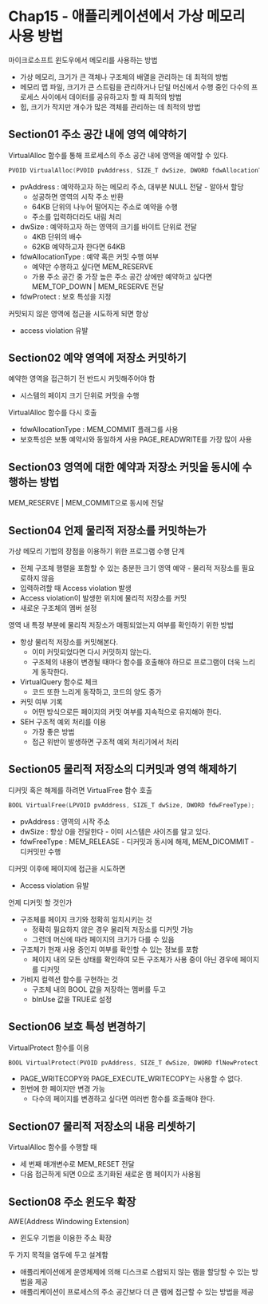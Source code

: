 # Chap15 - 애플리케이션에서 가상 메모리 사용 방법
마이크로소프트 윈도우에서 메모리를 사용하는 방법
* 가상 메모리, 크기가 큰 객체나 구조체의 배열을 관리하는 데 최적의 방법
* 메모리 맵 파일, 크기가 큰 스트림을 관리하거나 단일 머신에서 수행 중인 다수의 프로세스 사이에서 데이터를 공유하고자 할 때 최적의 방법
* 힙, 크기가 작지만 개수가 많은 객체를 관리하는 데 최적의 방법

## Section01 주소 공간 내에 영역 예약하기
VirtualAlloc 함수를 통해 프로세스의 주소 공간 내에 영역을 예약할 수 있다.
```C++
PVOID VirtualAlloc(PVOID pvAddress, SIZE_T dwSize, DWORD fdwAllocationType, DWORD fdwProtect);
```
* pvAddress : 예약하고자 하는 메모리 주소, 대부분 NULL 전달 - 알아서 할당
  * 성공하면 영역의 시작 주소 반환
  * 64KB 단위의 나누어 떨어지는 주소로 예약을 수행
  * 주소를 입력하더라도 내림 처리
* dwSize : 예약하고자 하는 영역의 크기를 바이트 단위로 전달
  * 4KB 단위의 배수
  * 62KB 예약하고자 한다면 64KB
* fdwAllocationType : 예약 혹은 커밋 수행 여부
  * 예약만 수행하고 싶다면 MEM_RESERVE
  * 가용 주소 공간 중 가장 높은 주소 공간 상에만 예약하고 싶다면 MEM_TOP_DOWN | MEM_RESERVE 전달
* fdwProtect : 보호 특성을 지정

커밋되지 않은 영역에 접근을 시도하게 되면 항상
* access violation 유발

## Section02 예약 영역에 저장소 커밋하기
예약한 영역을 접근하기 전 반드시 커밋해주어야 함
* 시스템의 페이지 크기 단위로 커밋을 수행

VirtualAlloc 함수를 다시 호출
* fdwAllocationType : MEM_COMMIT 플래그를 사용
* 보호특성은 보통 예약시와 동일하게 사용 PAGE_READWRITE를 가장 많이 사용

## Section03 영역에 대한 예약과 저장소 커밋을 동시에 수행하는 방법
MEM_RESERVE | MEM_COMMIT으로 동시에 전달

## Section04 언제 물리적 저장소를 커밋하는가
가상 메모리 기법의 장점을 이용하기 위한 프로그램 수행 단계
* 전체 구조체 행렬을 포함할 수 있는 충분한 크기 영역 예약 - 물리적 저장소를 필요로하지 않음
* 입력하려할 때 Access violation 발생
* Access violation이 발생한 위치에 물리적 저장소를 커밋
* 새로운 구조체의 멤버 설정

영역 내 특정 부분에 물리적 저장소가 매핑되었는지 여부를 확인하기 위한 방법
* 항상 물리적 저장소를 커밋해본다.
  * 이미 커밋되었다면 다시 커밋하지 않는다.
  * 구조체의 내용이 변경될 때마다 함수를 호출해야 하므로 프로그램이 더욱 느리게 동작한다.
* VirtualQuery 함수로 체크
  * 코드 또한 느리게 동작하고, 코드의 양도 증가
* 커밋 여부 기록
  * 어떤 방식으로든 페이지의 커밋 여부를 지속적으로 유지해야 한다.
* SEH 구조적 예외 처리를 이용
  * 가장 좋은 방법
  * 접근 위반이 발생하면 구조적 예외 처리기에서 처리

## Section05 물리적 저장소의 디커밋과 영역 해제하기
디커밋 혹은 해제를 하려면 VirtualFree 함수 호출
```C++
BOOL VirtualFree(LPVOID pvAddress, SIZE_T dwSize, DWORD fdwFreeType);
```
* pvAddress : 영역의 시작 주소
* dwSize : 항상 0을 전달한다 - 이미 시스템은 사이즈를 알고 있다.
* fdwFreeType : MEM_RELEASE - 디커밋과 동시에 해제, MEM_DICOMMIT - 디커밋만 수행

디커밋 이후에 페이지에 접근을 시도하면
* Access violation 유발

언제 디커밋 할 것인가
* 구조체를 페이지 크기와 정확히 일치시키는 것
  * 정확히 필요하지 않은 경우 물리적 저장소를 디커밋 가능
  * 그런데 머신에 따라 페이지의 크기가 다를 수 있음
* 구조체가 현재 사용 중인지 여부를 확인할 수 있는 정보를 포함
  * 페이지 내의 모든 상태를 확인하여 모든 구조체가 사용 중이 아닌 경우에 페이지를 디커밋
* 가비지 컬렉션 함수를 구현하는 것
  * 구조체 내의 BOOL 값을 저장하는 멤버를 두고
  * bInUse 값을 TRUE로 설정

## Section06 보호 특성 변경하기
VirtualProtect 함수를 이용
```C++
BOOL VirtualProtect(PVOID pvAddress, SIZE_T dwSize, DWORD flNewProtect, PDWORD pflOldProtect);
```
* PAGE_WRITECOPY와 PAGE_EXECUTE_WRITECOPY는 사용할 수 없다.
* 한번에 한 페이지만 변경 가능
  * 다수의 페이지를 변경하고 싶다면 여러번 함수를 호출해야 한다.

## Section07 물리적 저장소의 내용 리셋하기
VirtualAlloc 함수를 수행할 때
* 세 번째 매개변수로 MEM_RESET 전달
* 다음 접근하게 되면 0으로 초기화된 새로운 램 페이지가 사용됨

## Section08 주소 윈도우 확장
AWE(Address Windowing Extension)
* 윈도우 기법을 이용한 주소 확장

두 가지 목적을 염두에 두고 설계함
* 애플리케이션에게 운영체제에 의해 디스크로 스왑되지 않는 램을 할당할 수 있는 방법을 제공
* 애플리케이션이 프로세스의 주소 공간보다 더 큰 램에 접근할 수 있는 방법을 제공